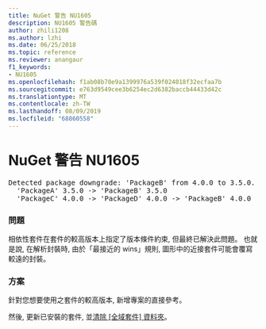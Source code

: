 ```yaml
---
title: NuGet 警告 NU1605
description: NU1605 警告碼
author: zhili1208
ms.author: lzhi
ms.date: 06/25/2018
ms.topic: reference
ms.reviewer: anangaur
f1_keywords:
- NU1605
ms.openlocfilehash: f1ab08b70e9a1399976a539f024018f32ecfaa7b
ms.sourcegitcommit: e763d9549cee3b6254ec2d6382baccb44433d42c
ms.translationtype: MT
ms.contentlocale: zh-TW
ms.lasthandoff: 08/09/2019
ms.locfileid: "68860558"
---
```

# <a name="nuget-warning-nu1605"></a>NuGet 警告 NU1605

<pre>Detected package downgrade: 'PackageB' from 4.0.0 to 3.5.0. Reference the package directly from the project to select a different version.<br/>  'PackageA' 3.5.0 -> 'PackageB' 3.5.0<br/>  'PackageC' 4.0.0 -> 'PackageD' 4.0.0 -> 'PackageB' 4.0.0</pre>

### <a name="issue"></a>問題
相依性套件在套件的較高版本上指定了版本條件約束, 但最終已解決此問題。 也就是說, 在解析封裝時, 由於「最接近的 wins」規則, 圖形中的近接套件可能會覆寫較遠的封裝。

### <a name="solution"></a>方案
針對您想要使用之套件的較高版本, 新增專案的直接參考。

然後, 更新已安裝的套件, 並[清除 [全域套件] 資料夾](../../consume-packages/managing-the-global-packages-and-cache-folders.md#clearing-local-folders)。
